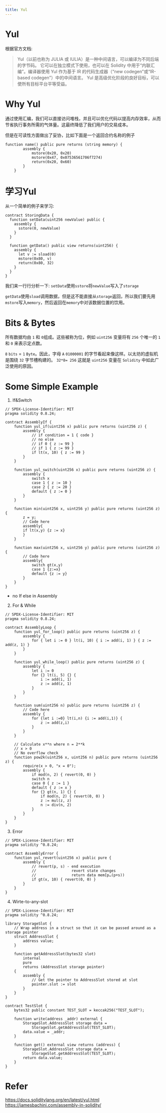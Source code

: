 ```yaml
---
title: Yul
---
```


# Yul

根据官方文档:
> Yul（以前也称为 JULIA 或 IULIA）是一种中间语言，可以编译为不同后端的字节码。
> 它可以在独立模式下使用，也可以在 Solidity 中用于“内联汇编”。编译器使用 Yul 作为基于 IR 的代码生成器（“new codegen”或“IR-based codegen”）中的中间语言。 Yul 是高级优化阶段的良好目标，可以使所有目标平台平等受益。

# Why Yul
通过使用汇编，我们可以直接访问堆栈，并且可以优化代码以提高内存效率，从而节省执行事务所需的气体量。这最终降低了我们用户的交易成本。

但是在可读性方面做出了妥协，比如下面是一个返回合约名称的例子
```solidity
function name() public pure returns (string memory) {
        assembly {
            mstore(0x20, 0x20)
            mstore(0x47, 0x07536561706f7274)
            return(0x20, 0x60)
        }
    }
```
# 学习Yul
从一个简单的例子来学习:
```solidity
contract StoringData {
  function setData(uint256 newValue) public {
    assembly {
      sstore(0, newValue)
    }
  }

  function getData() public view returns(uint256) {
    assembly {
      let v := sload(0)
      mstore(0x80, v)
      return(0x80, 32)
    }
  }
}
```
我们来一行行分析一下:
`setData`使用`sstore`将`newValue`写入了`storage`

`getData`使用`sload`调用数据，但是这不能直接从`storage`返回，所以我们要先用`mstore`写入`memory`，然后返回在`memory`中对该数据位置的饮用。

# Bits & Bytes
所有数据均由 `1` 和 `0`组成。这些被称为位，例如 `uint256` 变量将有 `256` 个唯一的 `1` 和 `0` 来表示定点数。

`8` `bits` = `1` `Byte`。因此，字母 `A` `01000001` 的字节看起来像这样。以太坊的虚拟机是围绕 `32` 字节槽构建的。 `32*8= 256` 这就是 `uint256` 变量在 `Solidity` 中如此广泛使用的原因。

# Some Simple Example
1. If&Switch
```solidity
// SPDX-License-Identifier: MIT
pragma solidity 0.8.24;

contract AssemblyIf {
    function yul_if(uint256 x) public pure returns (uint256 z) {
        assembly {
            // if condition = 1 { code }
            // no else
            // if 0 { z := 99 }
            // if 1 { z := 99 }
            if lt(x, 10) { z := 99 }
        }
    }

    function yul_switch(uint256 x) public pure returns (uint256 z) {
        assembly {
            switch x
            case 1 { z := 10 }
            case 2 { z := 20 }
            default { z := 0 }
        }
    }

    function min(uint256 x, uint256 y) public pure returns (uint256 z) {
        z = y;
        // Code here
        assembly{
        if lt(x,y) {z := x}
        }
    }

    function max(uint256 x, uint256 y) public pure returns (uint256 z) {
        // Code here
        assembly{
            switch gt(x,y)
            case 1 {z:=x}
            default {z := y}
        }
    }
}
```
- no If else in Assembly

2. For & While
```solidity
// SPDX-License-Identifier: MIT
pragma solidity 0.8.24;

contract AssemblyLoop {
    function yul_for_loop() public pure returns (uint256 z) {
        assembly {
            for { let i := 0 } lt(i, 10) { i := add(i, 1) } { z := add(z, 1) }
        }
    }

    function yul_while_loop() public pure returns (uint256 z) {
        assembly {
            let i := 0
            for {} lt(i, 5) {} {
                i := add(i, 1)
                z := add(z, 1)
            }
        }
    }

    function sum(uint256 n) public pure returns (uint256 z) {
        // Code here
        assembly {
            for {let i :=0} lt(i,n) {i := add(i,1)} {
                z := add(z,i)
            }
        }
    }

    // Calculate x**n where n = 2**k
    // x > 0
    // No overflow check
    function pow2k(uint256 x, uint256 n) public pure returns (uint256 z) {
        require(x > 0, "x = 0");
        assembly {
            if mod(n, 2) { revert(0, 0) }
            switch n
            case 0 { z := 1 }
            default { z := x }
            for {} gt(n, 1) {} {
                if mod(n, 2) { revert(0, 0) }
                z := mul(z, z)
                n := div(n, 2)
            }
        }
    }
}
```
3. Error
```solidity
// SPDX-License-Identifier: MIT
pragma solidity ^0.8.24;

contract AssemblyError {
    function yul_revert(uint256 x) public pure {
        assembly {
            // revert(p, s) - end execution
            //                revert state changes
            //                return data mem[p…(p+s))
            if gt(x, 10) { revert(0, 0) }
        }
    }
}
```
4. Wirte-to-any-slot
```solidity
// SPDX-License-Identifier: MIT
pragma solidity ^0.8.24;

library StorageSlot {
    // Wrap address in a struct so that it can be passed around as a storage pointer
    struct AddressSlot {
        address value;
    }

    function getAddressSlot(bytes32 slot)
        internal
        pure
        returns (AddressSlot storage pointer)
    {
        assembly {
            // Get the pointer to AddressSlot stored at slot
            pointer.slot := slot
        }
    }
}

contract TestSlot {
    bytes32 public constant TEST_SLOT = keccak256("TEST_SLOT");

    function write(address _addr) external {
        StorageSlot.AddressSlot storage data =
            StorageSlot.getAddressSlot(TEST_SLOT);
        data.value = _addr;
    }

    function get() external view returns (address) {
        StorageSlot.AddressSlot storage data =
            StorageSlot.getAddressSlot(TEST_SLOT);
        return data.value;
    }
}
```
# Refer
https://docs.soliditylang.org/en/latest/yul.html
https://jamesbachini.com/assembly-in-solidity/